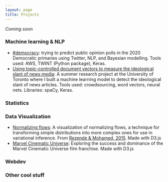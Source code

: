 ```yaml
---
layout: page
title: Projects
---
```


*Coming soon*

### Machine learning & NLP

* [#democracy](https://benlevyx.github.io/twitter-polling/): trying to predict public opinion polls in the 2020 Democratic primaries using Twitter, NLP, and Bayesian modelling. Tools used: AWS, TWINT (Python package), Keras.
* [Using topic-controlled document vectors to measure the ideological slant of news media](https://drive.google.com/open?id=1I46GxfbZ4VWRstxKtTDZBnNnoBIFhC4F): A summer research project at the University of Toronto where I built a machine learning model to detect the ideological slant of news articles. Tools used: crowdsourcing, word vectors, neural nets. Libraries: spaCy, Keras. 

### Statistics

### Data Visualization

* [Normalizing flows](https://benlevyx.github.io/vi-normflows/app/): A visualization of normalizing flows, a technique for transforming simple distributions into more complex ones for use in variational inference. From [Rezende & Mohamed, 2015](https://arxiv.org/abs/1505.05770). Made with D3.js
* [Marvel Cinematic Universe](https://patsukhum.github.io/Marvel/): Exploring the success and dominance of the Marvel Cinematic Universe film franchise. Made with D3.js

### Webdev

### Other cool stuff
